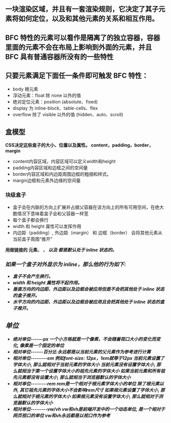 ## 一块渲染区域，并且有一套渲染规则，它决定了其子元素将如何定位，以及和其他元素的关系和相互作用。

## BFC 特性的元素可以看作是隔离了的独立容器，容器里面的元素不会在布局上影响到外面的元素，并且 BFC 具有普通容器所没有的一些特性

## 只要元素满足下面任一条件即可触发 BFC 特性：
- body 根元素
- 浮动元素：float 除 none 以外的值
- 绝对定位元素：position (absolute、fixed)
- display 为 inline-block、table-cells、flex
- overflow 除了 visible 以外的值 (hidden、auto、scroll)

## 盒模型
**CSS决定这些盒子的大小、位置以及属性。 content，padding，border，margin**
- content内容区域，内容区域可以定义width和height
- padding内容区域和边框之间的空间量
- border内容区域和内边距周围边框的粗细和样式。
- margin边框和元素外边缘的空间量

### 块级盒子
- 盒子会在内联的方向上扩展并占据父容器在该方向上的所有可用空间，在绝大数情况下意味着盒子会和父容器一样宽
- 每个盒子都会换行
- width 和 height 属性可以发挥作用
- 内边距（padding）, 外边距（margin） 和 边框（border） 会将其他元素从当前盒子周围“推开”

**用做链接的 <a> 元素、 <span>、 <em> 以及 <strong> 都是默认处于 inline 状态的。**
### 如果一个盒子对外显示为 inline，那么他的行为如下:
- 盒子不会产生换行。
- width 和 height 属性将不起作用。
- 垂直方向的内边距、外边距以及边框会被应用但是不会把其他处于 inline 状态的盒子推开。
- 水平方向的内边距、外边距以及边框会被应用且会把其他处于 inline 状态的盒子推开。

## 单位
- 绝对单位------px
  一个小方格就是一个像素，不会随着视口大小的变化而变化, 像素是一个固定的单位
- 相对单位------百分比
  永远都是以当前元素的父元素作为参考进行计算
- 相对单位--------em
 例如font-size: 12px，1em就等于12px
 当前元素设置了字体大小, 那么就相对于当前元素的字体大小
 当前元素没有设置字体大小, 那么就相当于第一个设置字体大小的祖先元素的字体大小
 如果当前元素和所有祖先元素都没有设置大小, 那么就相当于浏览器默认的字体大小
- 相对单位--------rem
 rem是一个相对于根元素字体大小的单位
 除了根元素以外, 其它祖先元素的字体大小不会影响rem尺寸
 如果根元素设置了字体大小, 那么就相对于根元素的字体大小
 如果根元素没有设置字体大小, 那么就相对于浏览器默认的字体大小
- 相对单位--------vw/vh
 vw和vh是前端开发中的一个动态单位, 是一个相对于网页视口的单位
 vw和vh永远都是以视口作为参考